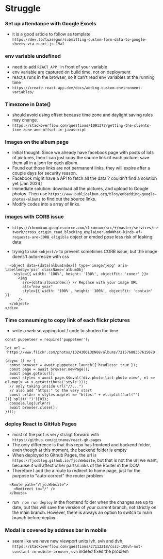 # Struggle

### Set up attendance with Google Excels
* it is a good article to follow as template ``` https://dev.to/tuasegun/submitting-custom-form-data-to-google-sheets-via-react-js-19al ```

### env variable undefined
* need to add ```REACT_APP_``` in front of your variable
* env variable are captured on build time, not on deployment
* reactjs runs in the browser, so it can't read env variables at the running time
* ```https://create-react-app.dev/docs/adding-custom-environment-variables/```

### Timezone in Date()
* should avoid using offset because time zone and daylight saving rules may change.
* ```https://stackoverflow.com/questions/1091372/getting-the-clients-time-zone-and-offset-in-javascript```

### Images on the album page
* Initial thought: Since we already have facebook page with posts of lots of pictures, then I can just copy the source link of each picture, save them all in a json for each album.
* Found out those links are not permanent links, they will expire after a couple days for security reason.
* Facebook might have a API to fetch all the data ? couldn't find a solution yet [Jan 2024]
* Immediate solution: download all the pictures, and upload to Google photos. Then use ```https://www.publicalbum.org/blog/embedding-google-photos-albums``` to find out the source links.
* Modify codes into a array of links.

### images with CORB issue
* ```https://chromium.googlesource.com/chromium/src/+/master/services/network/cross_origin_read_blocking_explainer.md#What-kinds-of-requests-are-CORB_eligible```
object or emded pose less risk of leaking data

* trying to use ```<object/>``` to prevent sometimes CORB issue, but the image doens't auto-resize with css

```<div style={{ width: '100%', height: '100%', overflow: 'hidden' }}>
  <object data={data[albumIndex]} type='image/jepg' aria-labelledby='pic' className='albumObj'
    style={{ width: '100%', height: '100%', objectFit: 'cover' }}>
      <img
        src={data[albumIndex]} // Replace with your image URL
        alt="new year"
        style={{ width: '100%', height: '100%', objectFit: 'contain' }}
      />
  </object>
</div>
```

### Time comsuming to copy link of each flickr pictures
* write a web scrapping tool / code to shorten the time

```
const puppeteer = require('puppeteer');

let url = 'https://www.flickr.com/photos/132430613@N08/albums/72157688357615070';

(async () => {
  const browser = await puppeteer.launch({ headless: true });
  const page = await browser.newPage();
  await page.goto(url);
  const styles = await page.$$eval('div.photo-list-photo-view', el => el.map(x => x.getAttribute('style')));
  // only taking inside url("//...")
  // also add "https:" to the very start
  const urlArr = styles.map(el => "https:" + el.split('url("')[1].split('")')[0]);
  console.log(urlArr)
  await browser.close();
})();
```


### deploy React to GitHub Pages
* most of the part is very straigt forward with ```https://github.com/gitname/react-gh-pages```
* The only difference is that this repo has frontend and backend folder, even though at this moment, the backend folder is empty
* When deployed to Github Pages, the url is ```https://fjccblog.github.io/fjccWebsite```, but that is not the url we want, because it will affect other parts/Links of the Router in the DOM
* Therefore I add the a route to redirect to home page, just for the purpose to "auto-correct" the router problem
```
  <Route path="/fjccWebsite">
    <Redirect to="/" />
  </Route>
```
* run ``` npm run deploy``` in the frontend folder when the changes are up to date, but this will save the version of your current branch, not strictly on the main branch. However, there is always an option to switch to main branch before deploy.

### Modal is covered by address bar in mobile
* seem like we have new viewport units lvh, svh and dvh, ```https://stackoverflow.com/questions/37112218/css3-100vh-not-constant-in-mobile-browser```,  ```svh``` indeed fixes the problem
